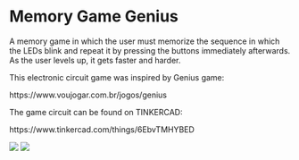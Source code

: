 # Memory Game Genius
<p>A memory game in which the user must memorize the sequence in which the LEDs blink and repeat it by pressing the buttons immediately afterwards. As the user levels up, it gets faster and harder.</p>
<p>This electronic circuit game was inspired by Genius game:</p>
<p>https://www.voujogar.com.br/jogos/genius</p>
<p>The game circuit can be found on TINKERCAD:</p>
<p>https://www.tinkercad.com/things/6EbvTMHYBED</p>

<img src="https://csg.tinkercad.com/things/6EbvTMHYBED/t725.png?rev=1609536366398000000&s=&v=1&type=circuits" href="https://www.tinkercad.com/embed/6EbvTMHYBED?editbtn=1">
<img src="https://www.tinkercad.com/embed/6EbvTMHYBED?editbtn=1">
